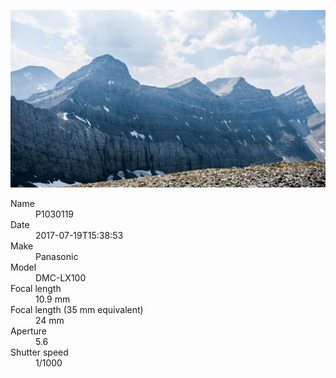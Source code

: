 [![P1030119](/photos/hd/P1030119.jpg)](/photos/full/P1030119.jpg?raw=true)

<dl>
  <dt>Name</dt>
  <dd>P1030119</dd>
  <dt>Date</dt>
  <dd>2017-07-19T15:38:53</dd>
  <dt>Make</dt>
  <dd>Panasonic</dd>
  <dt>Model</dt>
  <dd>DMC-LX100</dd>
  <dt>Focal length</dt>
  <dd>10.9 mm</dd>
  <dt>Focal length (35 mm equivalent)</dt>
  <dd>24 mm</dd>
  <dt>Aperture</dt>
  <dd>5.6</dd>
  <dt>Shutter speed</dt>
  <dd>1/1000</dd>
</dl>
